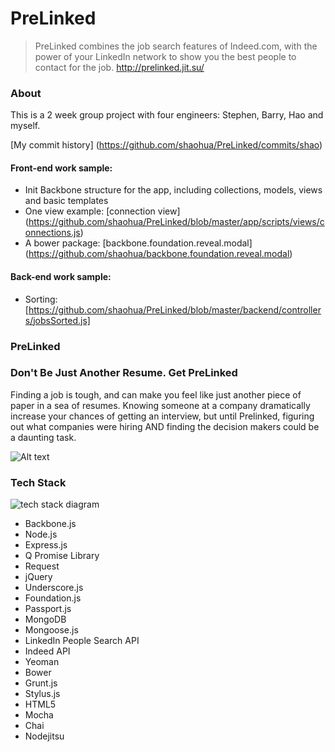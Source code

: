 PreLinked
=========
> PreLinked combines the job search features of Indeed.com, with the power of your LinkedIn network to show you the best people to contact for the job. http://prelinked.jit.su/

### About

This is a 2 week group project with four engineers: Stephen, Barry, Hao and myself.

[My commit history] (https://github.com/shaohua/PreLinked/commits/shao)

#### Front-end work sample:
* Init Backbone structure for the app, including collections, models, views and basic templates
* One view example: [connection view] (https://github.com/shaohua/PreLinked/blob/master/app/scripts/views/connections.js)
* A bower package: [backbone.foundation.reveal.modal] (https://github.com/shaohua/backbone.foundation.reveal.modal)


#### Back-end work sample:
* Sorting: [https://github.com/shaohua/PreLinked/blob/master/backend/controllers/jobsSorted.js]

### PreLinked


### Don't Be Just Another Resume. Get PreLinked

Finding a job is tough, and can make you feel like just another piece of paper in a sea of resumes. 
Knowing someone at a company dramatically increase your chances of getting an interview, but until Prelinked, figuring
out what companies were hiring AND finding the decision makers could be a daunting task. 

![Alt text](http://i.imgur.com/QjrXRTM.png)


### Tech Stack
![tech stack diagram](http://i.imgur.com/N2WBpWj.png)

- Backbone.js
- Node.js
- Express.js
- Q Promise Library
- Request
- jQuery
- Underscore.js
- Foundation.js
- Passport.js
- MongoDB
- Mongoose.js
- LinkedIn People Search API
- Indeed API
- Yeoman
- Bower
- Grunt.js
- Stylus.js
- HTML5
- Mocha
- Chai
- Nodejitsu

